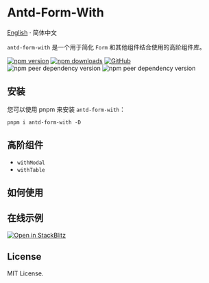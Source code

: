 # Antd-Form-With

[English](./README.md) · 简体中文

<div align="left">

`antd-form-with` 是一个用于简化 `Form` 和其他组件结合使用的高阶组件库。

[![npm version](https://img.shields.io/npm/v/antd-form-with?style=flat-square)](https://www.npmjs.com/package/antd-form-with)
[![npm downloads](https://img.shields.io/npm/dt/antd-form-with.svg?style=flat-square)](http://www.npmtrends.com/antd-form-with)
[![GitHub](https://img.shields.io/github/license/binghuis/antd-form-with.svg?style=flat-square)](https://github.com/binghuis/antd-form-with/blob/main/LICENSE)
![npm peer dependency version](https://img.shields.io/npm/dependency-version/antd-form-with/peer/react?style=flat-square)
![npm peer dependency version](https://img.shields.io/npm/dependency-version/antd-form-with/peer/antd?style=flat-square)

<!-- [![npm bundle size](https://img.shields.io/bundlephobia/minzip/antd-form-with?style=flat-square)](https://bundlephobia.com/package/antd-form-with) -->

</div>

## 安装

您可以使用 pnpm 来安装 `antd-form-with`：

```
pnpm i antd-form-with -D
```

## 高阶组件

- `withModal`
- `withTable`

## 如何使用

## 在线示例

[![Open in StackBlitz](https://developer.stackblitz.com/img/open_in_stackblitz_small.svg)](https://stackblitz.com/github/binghuis/antd-form-with/tree/main/samples/basic)

## License

MIT License.
